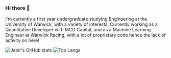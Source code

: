 ### Hi there 👋

<!--
**j-hussain/j-hussain** is a ✨ _special_ ✨ repository because its `README.md` (this file) appears on your GitHub profile.

Here are some ideas to get you started:

- 🔭 I’m currently working on ...
- 🌱 I’m currently learning ...
- 👯 I’m looking to collaborate on ...
- 🤔 I’m looking for help with ...
- 💬 Ask me about ...
- 📫 How to reach me: ...
- 😄 Pronouns: ...
- ⚡ Fun fact: ...
-->

I'm currently a first year undergraduate studying  Engineering at the University of Warwick, with a variety of interests. Currently working as a Quantitative Developer with MCD Capital, and as a Machine Learning Engineer at Warwick Racing, with a lot of proprietary code hence the lack of activity on here!


![Jabir's GitHub stats](https://github-readme-stats.vercel.app/api?username=j-hussain&count_private=true&theme=vue-dark)
![Top Langs](https://github-readme-stats.vercel.app/api/top-langs/?username=j-hussain&theme=vue-dark)


